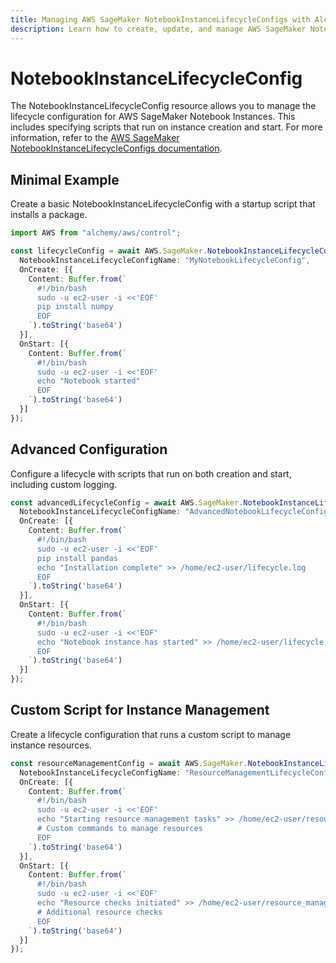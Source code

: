 ```yaml
---
title: Managing AWS SageMaker NotebookInstanceLifecycleConfigs with Alchemy
description: Learn how to create, update, and manage AWS SageMaker NotebookInstanceLifecycleConfigs using Alchemy Cloud Control.
---
```


# NotebookInstanceLifecycleConfig

The NotebookInstanceLifecycleConfig resource allows you to manage the lifecycle configuration for AWS SageMaker Notebook Instances. This includes specifying scripts that run on instance creation and start. For more information, refer to the [AWS SageMaker NotebookInstanceLifecycleConfigs documentation](https://docs.aws.amazon.com/sagemaker/latest/userguide/).

## Minimal Example

Create a basic NotebookInstanceLifecycleConfig with a startup script that installs a package.

```ts
import AWS from "alchemy/aws/control";

const lifecycleConfig = await AWS.SageMaker.NotebookInstanceLifecycleConfig("MyLifecycleConfig", {
  NotebookInstanceLifecycleConfigName: "MyNotebookLifecycleConfig",
  OnCreate: [{
    Content: Buffer.from(`
      #!/bin/bash
      sudo -u ec2-user -i <<'EOF'
      pip install numpy
      EOF
    `).toString('base64')
  }],
  OnStart: [{
    Content: Buffer.from(`
      #!/bin/bash
      sudo -u ec2-user -i <<'EOF'
      echo "Notebook started"
      EOF
    `).toString('base64')
  }]
});
```

## Advanced Configuration

Configure a lifecycle with scripts that run on both creation and start, including custom logging.

```ts
const advancedLifecycleConfig = await AWS.SageMaker.NotebookInstanceLifecycleConfig("AdvancedLifecycleConfig", {
  NotebookInstanceLifecycleConfigName: "AdvancedNotebookLifecycleConfig",
  OnCreate: [{
    Content: Buffer.from(`
      #!/bin/bash
      sudo -u ec2-user -i <<'EOF'
      pip install pandas
      echo "Installation complete" >> /home/ec2-user/lifecycle.log
      EOF
    `).toString('base64')
  }],
  OnStart: [{
    Content: Buffer.from(`
      #!/bin/bash
      sudo -u ec2-user -i <<'EOF'
      echo "Notebook instance has started" >> /home/ec2-user/lifecycle.log
      EOF
    `).toString('base64')
  }]
});
```

## Custom Script for Instance Management

Create a lifecycle configuration that runs a custom script to manage instance resources.

```ts
const resourceManagementConfig = await AWS.SageMaker.NotebookInstanceLifecycleConfig("ResourceManagementConfig", {
  NotebookInstanceLifecycleConfigName: "ResourceManagementLifecycleConfig",
  OnCreate: [{
    Content: Buffer.from(`
      #!/bin/bash
      sudo -u ec2-user -i <<'EOF'
      echo "Starting resource management tasks" >> /home/ec2-user/resource_management.log
      # Custom commands to manage resources
      EOF
    `).toString('base64')
  }],
  OnStart: [{
    Content: Buffer.from(`
      #!/bin/bash
      sudo -u ec2-user -i <<'EOF'
      echo "Resource checks initiated" >> /home/ec2-user/resource_management.log
      # Additional resource checks
      EOF
    `).toString('base64')
  }]
});
```